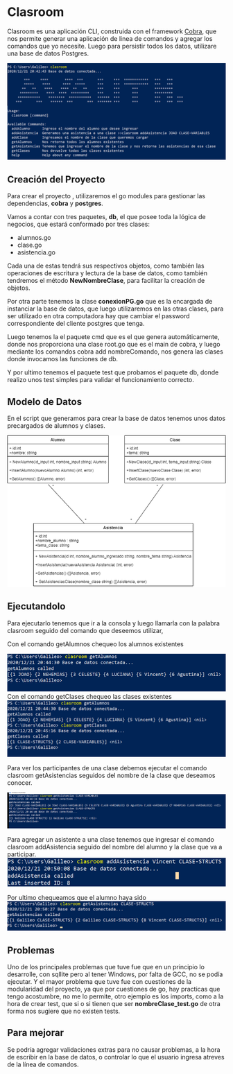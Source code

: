# Clasroom
Clasroom es una aplicación CLI, construida con el framework  [Cobra](https://github.com/spf13/cobra),  que nos permite generar una aplicación de linea de comandos y agregar los comandos que yo necesite. Luego para persistir todos los datos, utilizare una base de datos Postgres.

![main](https://raw.githubusercontent.com/galileoluna/clasroom/main/images/main.png)
## Creación del Proyecto
Para crear el proyecto , utilizaremos el go modules para gestionar las  dependencias, **cobra** y **postgres**.

Vamos a  contar con tres paquetes, **db**, el que posee toda la lógica de negocios, que estará conformado por tres clases:

 - alumnos.go
 - clase.go
 - asistencia.go

Cada una de estas  tendrá sus respectivos objetos, como también las operaciones de escritura y lectura de la base de datos,  como también tendremos el método **NewNombreClase**, para facilitar la creación de objetos.

Por otra parte tenemos la clase **conexionPG.go** que es la encargada de instanciar la base de datos, que luego utilizaremos en las otras clases, para ser utilizado en otra computadora hay que cambiar el password correspondiente del cliente postgres que tenga.

Luego tenemos la el paquete cmd que es el que genera automáticamente, donde nos proporciona una clase root.go que es el main de cobra, y luego mediante los comandos cobra add nombreComando, nos genera las clases donde invocamos las funciones de db.

Y por ultimo tenemos el paquete test que probamos el paquete db, donde realizo unos test simples para validar el funcionamiento correcto.  

## Modelo de Datos

En el script que generamos para crear la base de datos tenemos unos datos precargados de alumnos y clases.

![Modelo de datos](https://raw.githubusercontent.com/galileoluna/clasroom/main/images/diagrama.png)

## Ejecutandolo 

Para ejecutarlo tenemos que ir a la consola y luego llamarla con la palabra clasroom seguido del comando que deseemos utilizar,

Con el comando getAlumnos chequeo los alumnos existentes

![getAlumnos](https://raw.githubusercontent.com/galileoluna/clasroom/main/images/getAlumnos.png)
Con el comando getClases chequeo las clases existentes
![getClases](https://raw.githubusercontent.com/galileoluna/clasroom/main/images/getClases.png)

Para ver los participantes de una clase debemos ejecutar el comando clasroom getAsistencias
seguidos del nombre de la  clase que deseamos conocer.

![getAsistencias](https://raw.githubusercontent.com/galileoluna/clasroom/main/images/getAsistencia.png)

Para agregar un asistente a una clase tenemos que ingresar el comando clasroom addAsistencia
seguido del nombre del alumno y la clase que va a participar.
![addAsistencia](https://raw.githubusercontent.com/galileoluna/clasroom/main/images/addAsistencia.png)

Por ultimo chequeamos que el alumno haya sido 
![chequeo asistencias](https://raw.githubusercontent.com/galileoluna/clasroom/main/images/getAsistenciaPost.png)
## Problemas 

Uno de los principales problemas que tuve fue que en un principio lo desarrolle, con sqllite pero al tener Windows, por falta de GCC, no se podía ejecutar. Y el mayor problema que tuve fue con cuestiones de la modularidad del proyecto, ya que por cuestiones de go, hay practicas que tengo acostumbre, no me lo permite, otro ejemplo es los imports, como a la hora de crear test, que si o si tienen que ser **nombreClase_test.go** de otra forma nos sugiere que no existen tests. 

## Para mejorar

Se podría agregar validaciones extras para no causar problemas, a la hora de escribir en la base de datos, o controlar lo que el usuario ingresa atreves de la línea de comandos.